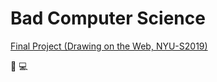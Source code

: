 # Bad Computer Science

[Final Project (Drawing on the Web, NYU-S2019)](https://cs.nyu.edu/courses/spring19/CSCI-UA.0380-001/assignments/final-project/)

:art: :computer:
